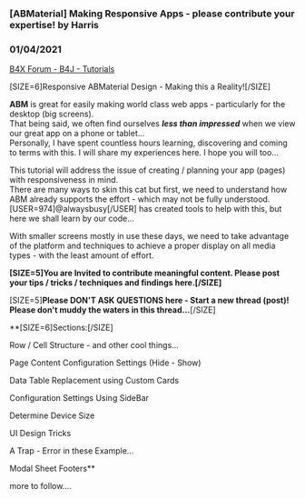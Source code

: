 ### [ABMaterial] Making Responsive Apps - please contribute your expertise! by Harris
### 01/04/2021
[B4X Forum - B4J - Tutorials](https://www.b4x.com/android/forum/threads/124799/)

[SIZE=6]Responsive ABMaterial Design - Making this a Reality![/SIZE]

  
  
**ABM** is great for easily making world class web apps - particularly for the desktop (big screens).  
That being said, we often find ourselves ***less than impressed*** when we view our great app on a phone or tablet…  
Personally, I have spent countless hours learning, discovering and coming to terms with this. I will share my experiences here. I hope you will too…  
  
This tutorial will address the issue of creating / planning your app (pages) with responsiveness in mind.  
There are many ways to skin this cat but first, we need to understand how ABM already supports the effort - which may not be fully understood.  
[USER=974]@alwaysbusy[/USER] has created tools to help with this, but here we shall learn by our code…  
  
With smaller screens mostly in use these days, we need to take advantage of the platform and techniques to achieve a proper display on all media types - with the least amount of effort.  
  
**[SIZE=5]You are Invited to contribute meaningful content. Please post your tips / tricks / techniques and findings here.[/SIZE]**  
  
[SIZE=5]**Please DON'T ASK QUESTIONS here - Start a new thread (post)! Please don't muddy the waters in this thread…**[/SIZE]  
  
**[SIZE=6]Sections:[/SIZE]  
  
 Row / Cell Structure - and other cool things…   
  
 Page Content Configuration Settings (Hide - Show)  
  
 Data Table Replacement using Custom Cards   
  
 Configuration Settings Using SideBar  
  
 Determine Device Size  
  
 UI Design Tricks  
  
 A Trap - Error in these Example…  
  
 Modal Sheet Footers**  
  
more to follow….